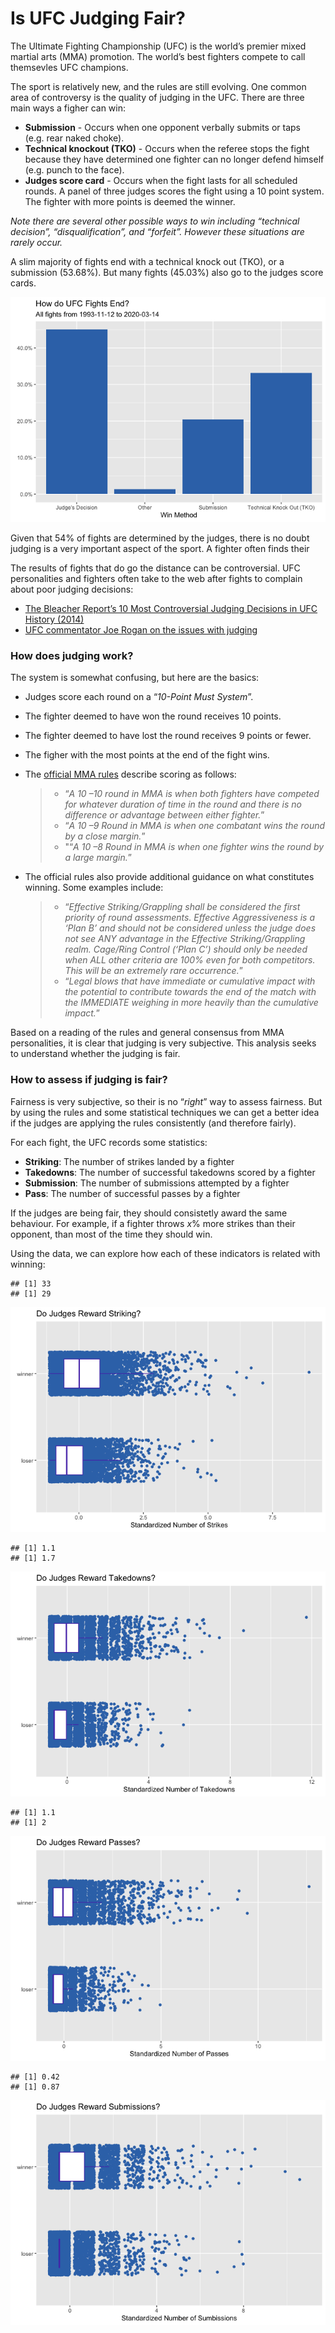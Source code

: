 Is UFC Judging Fair?
================

The Ultimate Fighting Championship (UFC) is the world’s premier mixed
martial arts (MMA) promotion. The world’s best fighters compete to call
themsevles UFC champions.

The sport is relatively new, and the rules are still evolving. One
common area of controversy is the quality of judging in the UFC. There
are three main ways a figher can win:

  - **Submission** - Occurs when one opponent verbally submits or taps
    (e.g. rear naked choke).
  - **Technical knockout (TKO)** - Occurs when the referee stops the
    fight because they have determined one fighter can no longer defend
    himself (e.g. punch to the face).
  - **Judges score card** - Occurs when the fight lasts for all
    scheduled rounds. A panel of three judges scores the fight using a
    10 point system. The fighter with more points is deemed the winner.

*Note there are several other possible ways to win including “technical
decision”, “disqualification”, and “forfeit”. However these situations
are rarely occur.*

A slim majority of fights end with a technical knock out (TKO), or a
submission (53.68%). But many fights (45.03%) also go to the judges
score cards.

![](is_the_ufc_fair_files/figure-gfm/win_methods_fig-1.png)<!-- -->

Given that 54% of fights are determined by the judges, there is no doubt
judging is a very important aspect of the sport. A fighter often finds
their

The results of fights that do go the distance can be controversial. UFC
personalities and fighters often take to the web after fights to
complain about poor judging decisions:

  - [The Bleacher Report’s 10 Most Controversial Judging Decisions in
    UFC History
    (2014)](https://bleacherreport.com/articles/2072171-the-10-most-controversial-judging-decisions-in-ufc-history#slide0)
  - [UFC commentator Joe Rogan on the issues with
    judging](https://www.youtube.com/watch?v=U8ZO5k5Gykk)

### How does judging work?

The system is somewhat confusing, but here are the basics:

  - Judges score each round on a “*10-Point Must System*”.

  - The fighter deemed to have won the round receives 10 points.

  - The fighter deemed to have lost the round receives 9 points or
    fewer.

  - The figher with the most points at the end of the fight wins.

  - The [official MMA
    rules](http://www.abcboxing.com/wp-content/uploads/2016/08/juding_criteriascoring_rev0816.pdf)
    describe scoring as follows:
    
    >   - “*A 10 –10 round in MMA is when both fighters have competed
    >     for whatever duration of time in the round and there is no
    >     difference or advantage between either fighter.*”
    >   - “*A 10 –9 Round in MMA is when one combatant wins the round by
    >     a close margin.*”
    >   - "“*A 10 –8 Round in MMA is when one fighter wins the round by
    >     a large margin.*”

  - The official rules also provide additional guidance on what
    constitutes winning. Some examples include:
    
    >   - “*Effective Striking/Grappling shall be considered the first
    >     priority of round assessments. Effective Aggressiveness is a
    >     ‘Plan B’ and should not be considered unless the judge does
    >     not see ANY advantage in the Effective Striking/Grappling
    >     realm. Cage/Ring Control (‘Plan C’) should only be needed when
    >     ALL other criteria are 100% even for both competitors. This
    >     will be an extremely rare occurrence.*”
    >   - “*Legal blows that have immediate or cumulative impact with
    >     the potential to contribute towards the end of the match with
    >     the IMMEDIATE weighing in more heavily than the cumulative
    >     impact.*”

Based on a reading of the rules and general consensus from MMA
personalities, it is clear that judging is very subjective. This
analysis seeks to understand whether the judging is fair.

### How to assess if judging is fair?

Fairness is very subjective, so their is no “*right*” way to assess
fairness. But by using the rules and some statistical techniques we can
get a better idea if the judges are applying the rules consistently (and
therefore fairly).

For each fight, the UFC records some statistics:

  - **Striking**: The number of strikes landed by a fighter
  - **Takedowns**: The number of successful takedowns scored by a
    fighter
  - **Submission**: The number of submissions attempted by a fighter
  - **Pass**: The number of successful passes by a fighter

If the judges are being fair, they should consistetly award the same
behaviour. For example, if a fighter throws *x*% more strikes than their
opponent, than most of the time they should win.

Using the data, we can explore how each of these indicators is related
with winning:

    ## [1] 33
    ## [1] 29

![](is_the_ufc_fair_files/figure-gfm/striking_plot-1.png)<!-- -->

    ## [1] 1.1
    ## [1] 1.7

![](is_the_ufc_fair_files/figure-gfm/takedowns%20plot-1.png)<!-- -->

    ## [1] 1.1
    ## [1] 2

![](is_the_ufc_fair_files/figure-gfm/passes%20plot-1.png)<!-- -->

    ## [1] 0.42
    ## [1] 0.87

![](is_the_ufc_fair_files/figure-gfm/subs%20plot-1.png)<!-- -->
